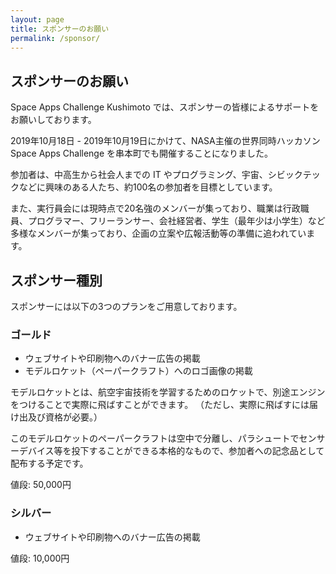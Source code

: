 ```yaml
---
layout: page
title: スポンサーのお願い
permalink: /sponsor/
---
```


## スポンサーのお願い

Space Apps Challenge Kushimoto では、スポンサーの皆様によるサポートをお願いしております。

2019年10月18日 - 2019年10月19日にかけて、NASA主催の世界同時ハッカソン Space Apps Challenge を串本町でも開催することになりました。

参加者は、中高生から社会人までの IT やプログラミング、宇宙、シビックテックなどに興味のある人たち、約100名の参加者を目標としています。

また、実行員会には現時点で20名強のメンバーが集っており、職業は行政職員、プログラマー、フリーランサー、会社経営者、学生（最年少は小学生）など多様なメンバーが集っており、企画の立案や広報活動等の準備に追われています。

## スポンサー種別

スポンサーには以下の3つのプランをご用意しております。

### ゴールド

* ウェブサイトや印刷物へのバナー広告の掲載
* モデルロケット（ペーパークラフト）へのロゴ画像の掲載

モデルロケットとは、航空宇宙技術を学習するためのロケットで、別途エンジンをつけることで実際に飛ばすことができます。
（ただし、実際に飛ばすには届け出及び資格が必要。）

このモデルロケットのペーパークラフトは空中で分離し、パラシュートでセンサーデバイス等を投下することができる本格的なもので、参加者への記念品として配布する予定です。

値段: 50,000円

### シルバー

* ウェブサイトや印刷物へのバナー広告の掲載

値段: 10,000円
